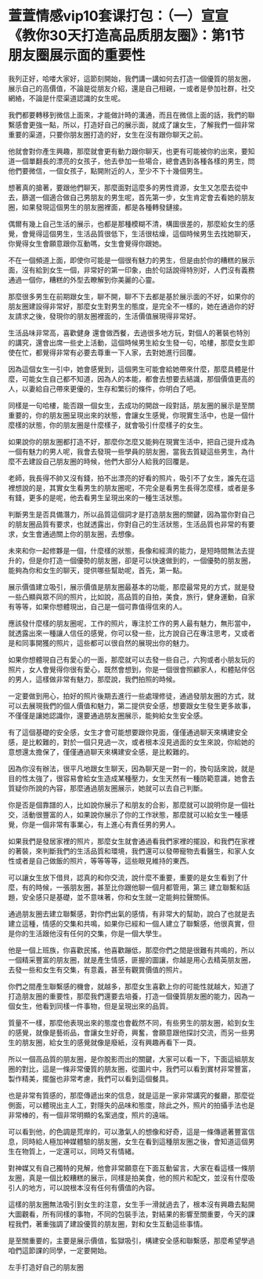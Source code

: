 # 萱萱情感vip10套课打包：（一）宣宣《教你30天打造高品质朋友圈》：第1节 朋友圈展示面的重要性

我列正好，哈喽大家好，這節刻開始，我們講一講如何去打造一個優質的朋友圈，展示自己的高價值，不論是從朋友介紹，還是自己相親，一或者是參加社群，社交網絡，不論是什麼渠道認識的女生呢。

我們都要轉移到微信上面來，才能做計時的溝通，而且在微信上面的話，我們的聯繫感會更強一點，所以，打造好自己的展示面，就成了讓女生，了解我們一個非常重要的渠道，只要你朋友圈打造的好，女生在沒有跟你聊天之前。

他就會對你產生興趣，那麼就會更有動力跟你聊天，也更有可能被你約出來，要知道一個單翻長的漂亮的女孩子，他去參加一些場合，總會遇到各種各樣的男生，問他們要微信，一個女孩子，點開附近的人，至少不下十幾個男生。

想著真的搶著，要跟他們聊天，那麼面對這麼多的男性資源，女生又怎麼去從中去，篩選一個適合做自己男朋友的男生呢，首先第一步，女生肯定會去看她的朋友圈，如果發現這個男生的朋友圈裡面，都是各種轉發鏈接。

偶爾有幾上自己生活的展示，也都是那種模糊不清，構圖很差的，那麼給女生的感覺，會覺得這個男生，生活品質很低下，生活很枯燥，這個時候男生去找她聊天，你覺得女生會願意跟你互動嗎，女生會覺得你跟她。

不在一個頻道上面，即使你可能是一個很有魅力的男生，但是由於你的糟糕的展示面，沒有給到女生一個，非常好的第一印象，由於句話說得特別好，人們沒有義務通過一個你，糟糕的外型去瞭解到你美麗的心靈。

那麼很多男生在前期跟女生，聊不開，聊不下去都是基於展示面的不好，如果你的朋友圈建設得非常好，那麼女生對男生的態度，是完全不一樣的，她在通過你的好友請求之後，發現你的朋友圈裡面的，生活價值展現得非常好。

生活品味非常高，喜歡健身 還會做西餐，去過很多地方玩，對個人的著裝也特別的講究，還會出席一些史上活動，這個時候男生給女生發一句，哈樓，那麼女生即使在忙，都覺得非常有必要去尊重一下人家，去對她進行回覆。

因為這個女生一引中，她會感覺到，這個男生可能會給她帶來什麼，那麼具體是什麼，可能女生自己都不知道，因為人的本能，都會去想要去結識，那個價值更高的人，以妻給自己帶來更優的，生存和繁衍的條件，你明白了吧。

同樣是一句哈樓，能否跟一個女生，去成功的開啟一段對話，朋友圈的展示是至關重要的，你的朋友圈呈現出來的狀態，會讓女生感覺，你現實生活中，也是一個什麼樣的狀態，你的朋友圈是什麼樣子，就會吸引什麼樣子的女生。

如果說你的朋友圈都打造不好，那麼你怎麼又能夠在現實生活中，把自己提升成為一個有魅力的男人呢，我會去發現一些學員的朋友圈，當我去質疑這些男生，為什麼不去建設自己朋友圈的時候，他們大部分人給我的回覆是。

老師，我長得不帥又沒有錢，拍不出漂亮的好看的照片，吸引不了女生，誰先在這裡想說的是，其實女生看男生的朋友圈呢，不完全是看男生長得怎麼樣，或者是多有錢，更多的是呢，他去看男生呈現出來的一種生活狀態。

判斷男生是否具備潛力，所以品質這個詞才是打造朋友圈的關鍵，因為當你對自己的朋友圈品質有要求，也就透露出，你對自己的生活狀態，生活品質也非常的有要求，女生會通過關上你的朋友圈，去想像。

未來和你一起修夥是一個，什麼樣的狀態，長像和經濟的能力，是短時間無法去提升的，但是你打造一個優勢的朋友圈，卻是可以快速做到的，一個優勢的朋友圈，能夠為你和女生的聊天，提供哪些幫助呢，首先，第一點。

展示價值建立吸引，展示價值是朋友圈最基本的功能，那麼最常見的方式，就是發一些凸顯與眾不同的照片，比如說，高品質的自拍，美食，旅行，健身運動，自家有等等，如果你想體現出，自己是一個可靠值得信來的人。

應該發什麼樣的朋友圈呢，工作的照片，專注於工作的男人最有魅力，無形當中，就透露出來一種讓人信任的感覺，你可以發一些，比方說自己在專注思考，又或者是和同事開獲的照片，這些都可以很自然的展現出你的魅力。

如果你想體現自己有愛心的一面，那麼就可以去發一些自己，六狗或者小朋友玩的照片，女人會覺得你很有愛心，既然會想到，你是一個很會照顧家人，和體貼伴侶的男人，這樣做非常有魅力，那麼說，我們拍照的時候。

一定要做到用心，拍好的照片後期去進行一些處理修徒，通過發朋友圈的方式，就可以去展現我們的個人價值和魅力，第二提供安全感，想要跟女生發生更多故事，不僅僅是讓她認識你，還要通過朋友圈展示，能夠給女生安全感。

有了這個基礎的安全感，女生才會可能想要跟你見面，僅僅通過聊天來構建安全感，是比較難的，對於一個只見過一次，或者根本沒見過面的女生來說，你給她的意想還太擔保了，僅僅通過聊天來構建安全感，是比較難的。

因為你沒有辦法，很平凡地跟女生聊天，因為聊天是一對一的，換句話來說，就是目的性太強了，很容易會給女生造成某種壓力，女生天然有一種防範意識，她會去質疑你所說的內容，那麼通過朋友圈展示，她就可以去自己判斷。

你是否是個靠譜的人，比如說你展示了和朋友的合影，那麼就可以說明你是一個社交，活動很豐富的人，如果說你展示了你的工作狀態，那麼就可以給女生一種感覺，你是一個非常有事業心，有上進心有責任男的男人。

如果我們是發居家裡的照片，那麼女生就會通過看我們家裡的擺設，和我們在家裡的著裝，來判斷我們的生活品質和環境，我們還可以發帶寵物去看醫生，和家人女性或者是自己做飯的照片，等等等等，這些眼見維持的東西。

可以讓女生放下借貝，認真的和你交流，說什麼不重要，重要的是女生看到了什麼，有的時候，一張朋友圈，甚至比你跟他聊一個月都管用，第三 建立聯繫和話題，安全感只是基礎，並不意味著，你和女生就一定能夠拉聲關係。

通過朋友圈去建立聯繫感，對你們出氣的感情，有非常大的幫助，說白了也就是去建立這種，情感的交集和共鳴，如果你已經和一個人建立了聯繫感，他很真實，但是你的生活跟他沒有任何的交集，你是一個大學生。

他是一個上班族，你喜歡民搖，他喜歡蹦低，那麼你們之間是很難有共鳴的，所以一個精采豐富的朋友圈，就是產生情感，匪握的圖讓，你越是用心去精英朋友圈，去發一些和女生有交集，有意義，甚至有觀賞價值的照片。

你們之間產生聯繫感的機會，就越多，那麼女生喜歡上你的可能性就越大，知道了打造朋友圈的重要性，那麼我們還要去培養，打造一個優質朋友圈的能力，因為一個女生，他看到同樣一件事物，但是呈現出來的品質。

質量不一樣，那麼他表現出來的態度也會截然不同，有些男生的朋友圈，給到女生的感覺，就像是藝術品，會讓女生好奇，興奮，會願意跟他探討交流，而另一些男生的朋友圈，給女生的感覺就像是廢紙，沒有興趣再看下一頁。

所以一個高品質的朋友圈，是你脫影而出的關鍵，大家可以看一下，下面這組朋友圈的對比，這是一條非常優質的朋友圈，從圖片中，我們可以看到實材非常豐富，製作精美，擺盤也非常考慮，我們可以看到這個餐具。

也是非常有質感的，那麼傳遞出來的信息，就是這是一家非常講究的餐廳，那麼從側面，可以體現出主人工，對隱失的品味和態度，除此之外，照片的拍攝手法也是非常棒的，有一個非常明顯的名案過度，照片的遠端。

可以看到他，的色調是荒岸的，可以激氣人的想像和好奇，這是一條傳遞著豐富信息，同時給人極加神媒體驗的朋友圈，女生在看到這種朋友圈之後，會知道這個男生在物質上，一定還可以，同時又有情緒。

對神媒又有自己獨特的見解，他會非常願意在下面互動留言，大家在看這樣一條朋友圈，真是一個比較糟糕的展示，同樣是拍美食，他的照片和配文，並沒有什麼吸引人的地方，可以說根本沒有任何有價值的內容。

這樣的朋友圈無法吸引到女生的注意，女生手一滑就過去了，根本沒有興趣去點開大圖觀看，所有同樣的事物，不同的包裝手法，對結果的影響至關重要，今天的課程我們，著重強調了建設優質的朋友圈，對和女生互動這些事情。

是至關重要的，主要是展示價值，監獄吸引，構建安全感和聯繫感，那麼希望學過咱們這節課的同學，一定要開始。

左手打造好自己的朋友圈